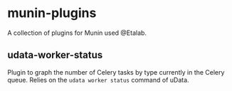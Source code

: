 # munin-plugins
A collection of plugins for Munin used @Etalab.

## udata-worker-status

Plugin to graph the number of Celery tasks by type currently in the Celery queue. Relies on the `udata worker status` command of uData.
